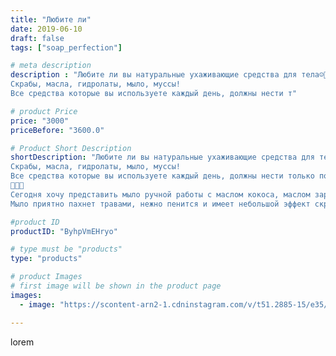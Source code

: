 ```yaml
---
title: "Любите ли"
date: 2019-06-10
draft: false
tags: ["soap_perfection"]

# meta description
description : "Любите ли вы натуральные ухаживающие средства для тела☺️🤔
Скрабы, масла, гидролаты, мыло, муссы!
Все средства которые вы используете каждый день, должны нести т"

# product Price
price: "3000"
priceBefore: "3600.0"

# Product Short Description
shortDescription: "Любите ли вы натуральные ухаживающие средства для тела☺️🤔
Скрабы, масла, гидролаты, мыло, муссы!
Все средства которые вы используете каждый день, должны нести только положительный эффект для вашей кожи,не забывайте об этом!
💎💎💎
Сегодня хочу представить мыло ручной работы с маслом кокоса, маслом зародышей пшеницы, маслом авокадо, купажем масел настоенных на травах, чабрец. 
Мыло приятно пахнет травами, нежно пенится и имеет небольшой эффект скраба, за счёт молотого чабреца🎁"

#product ID
productID: "ByhpVmEHryo"

# type must be "products"
type: "products"

# product Images
# first image will be shown in the product page
images:
  - image: "https://scontent-arn2-1.cdninstagram.com/v/t51.2885-15/e35/61887579_448510205883295_3812538559646007585_n.jpg?se=7&tp=1&_nc_ht=scontent-arn2-1.cdninstagram.com&_nc_cat=107&_nc_ohc=AsRTEc2wpoIAX_PxMgA&ccb=7-4&oh=4647827fafa46b773f447c272ecf4a56&oe=6084CCAB&ig_cache_key=MjA2MzExMTkwODE5OTY3NzA5Ng%3D%3D.2-ccb7-4"

---
```

lorem
